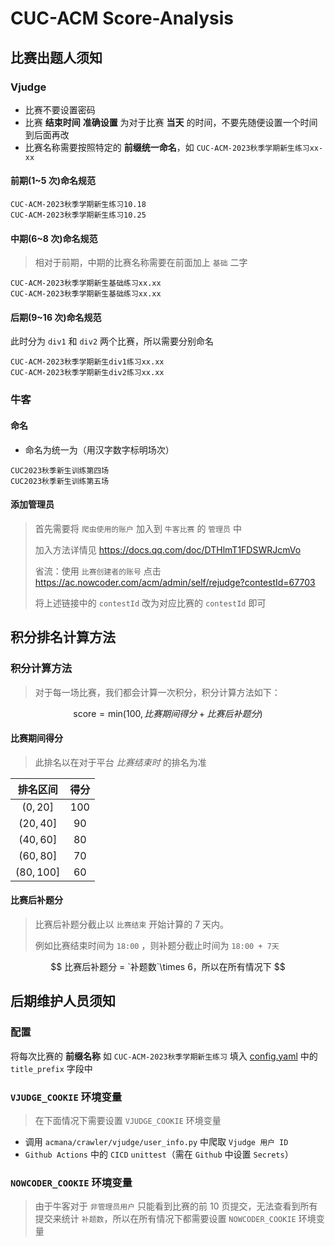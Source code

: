# CUC-ACM Score-Analysis

## 比赛出题人须知

### Vjudge

- 比赛不要设置密码
- 比赛 **结束时间** **准确设置** 为对于比赛 **当天** 的时间，不要先随便设置一个时间到后面再改
- 比赛名称需要按照特定的 **前缀统一命名**，如 `CUC-ACM-2023秋季学期新生练习xx-xx`

#### 前期(1~5 次)命名规范

```
CUC-ACM-2023秋季学期新生练习10.18
CUC-ACM-2023秋季学期新生练习10.25
```

#### 中期(6~8 次)命名规范

> 相对于前期，中期的比赛名称需要在前面加上 `基础` 二字

```
CUC-ACM-2023秋季学期新生基础练习xx.xx
CUC-ACM-2023秋季学期新生基础练习xx.xx
```

#### 后期(9~16 次)命名规范

此时分为 `div1` 和 `div2` 两个比赛，所以需要分别命名

```
CUC-ACM-2023秋季学期新生div1练习xx.xx
CUC-ACM-2023秋季学期新生div2练习xx.xx
```

### 牛客

#### 命名

- 命名为统一为（用汉字数字标明场次）

```
CUC2023秋季新生训练第四场
CUC2023秋季新生训练第五场
```

#### 添加管理员

> 首先需要将 `爬虫使用的账户` 加入到 `牛客比赛` 的 `管理员` 中
>
> 加入方法详情见 https://docs.qq.com/doc/DTHlmT1FDSWRJcmVo
>
> 省流：使用 `比赛创建者的账号` 点击 https://ac.nowcoder.com/acm/admin/self/rejudge?contestId=67703
>
> 将上述链接中的 `contestId` 改为对应比赛的 `contestId` 即可

## 积分排名计算方法

### 积分计算方法

> 对于每一场比赛，我们都会计算一次积分，积分计算方法如下：

$$
\text{score} = \text{min}(100, 比赛期间得分 + 比赛后补题分)
$$

#### 比赛期间得分

> 此排名以在对于平台 _比赛结束时_ 的排名为准

|  排名区间  | 得分  |
| :--------: | :---: |
|  $(0,20]$  | $100$ |
| $(20,40]$  | $90$  |
| $(40,60]$  | $80$  |
| $(60,80]$  | $70$  |
| $(80,100]$ | $60$  |

#### 比赛后补题分

> 比赛后补题分截止以 `比赛结束` 开始计算的 7 天内。
>
> 例如比赛结束时间为 `18:00` ，则补题分截止时间为 `18:00 + 7天`

$$
比赛后补题分 = `补题数`\times 6，所以在所有情况下
$$

## 后期维护人员须知

### 配置

将每次比赛的 **前缀名称** 如 `CUC-ACM-2023秋季学期新生练习` 填入 [config.yaml](./config.yaml) 中的 `title_prefix` 字段中

### `VJUDGE_COOKIE` 环境变量

> 在下面情况下需要设置 `VJUDGE_COOKIE` 环境变量

- 调用 `acmana/crawler/vjudge/user_info.py` 中爬取 `Vjudge 用户 ID`
- `Github Actions` 中的 `CICD` `unittest`（需在 `Github` 中设置 `Secrets`）

### `NOWCODER_COOKIE` 环境变量

> 由于牛客对于 `非管理员用户` 只能看到比赛的前 10 页提交，无法查看到所有提交来统计 `补题数`，所以在所有情况下都需要设置 `NOWCODER_COOKIE` 环境变量
